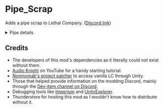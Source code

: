 
# Pipe_Scrap
Adds a pipe scrap to Lethal Company. ([Discord link](https://discord.com/channels/1168655651455639582/1245084720614604873))


<details>
<summary>Pipe details</summary>

> Weight: 3 <br>
> Max value: 60 <br>
> Min value: 24 <br>
![Pipe](https://imgur.com/5CT5Pju.png)

</details>


## Credits

- The developers of this mod's dependencies as it literally could not exist without them.
- [Audio Knight](https://www.youtube.com/@knightofaudio) on YouTube for a handy starting tutorial.
- [Nomnomab's project patcher](https://github.com/nomnomab/lc-project-patcher) to access vanilla LC through Unity.
- Those that helped provide information on the modding Discord, mainly through the [Dev-item channel on Discord](https://discord.com/channels/1168655651455639582/1193461151636398080).
- Debugging tools like [Imperium](https://thunderstore.io/c/lethal-company/p/giosuel/Imperium/) and [UnityExplorer](https://thunderstore.io/c/lethal-company/p/LethalCompanyModding/Yukieji_UnityExplorer/).
- Thunderstore for hosting this mod as I wouldn't know how to distribute without it.